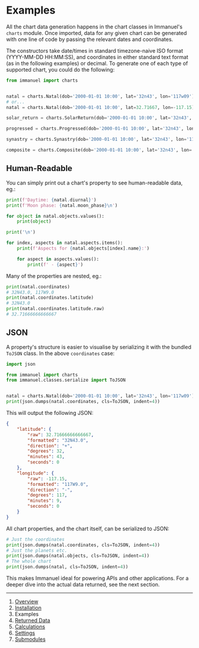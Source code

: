 # Examples

All the chart data generation happens in the chart classes in Immanuel's `charts` module. Once imported, data for any given chart can be generated with one line of code by passing the relevant dates and coordinates.

The constructors take date/times in standard timezone-naive ISO format (YYYY-MM-DD HH:MM:SS), and coordinates in either standard text format (as in the following examples) or decimal. To generate one of each type of supported chart, you could do the following:

```python
from immanuel import charts


natal = charts.Natal(dob='2000-01-01 10:00', lat='32n43', lon='117w09')
# or...
natal = charts.Natal(dob='2000-01-01 10:00', lat=32.71667, lon=-117.15)

solar_return = charts.SolarReturn(dob='2000-01-01 10:00', lat='32n43', lon='117w09', year=2025)

progressed = charts.Progressed(dob='2000-01-01 10:00', lat='32n43', lon='117w09', pdt='2025-06-20 17:00')

synastry = charts.Synastry(dob='2000-01-01 10:00', lat='32n43', lon='117w09', partner_dob='2001-02-03 15:45', partner_lat='38n35', partner_lon='121w30')

composite = charts.Composite(dob='2000-01-01 10:00', lat='32n43', lon='117w09', partner_dob='2001-02-03 15:45', partner_lat='38n35', partner_lon='121w30')
```

## Human-Readable

You can simply print out a chart's property to see human-readable data, eg.:

```python
print(f'Daytime: {natal.diurnal}')
print(f'Moon phase: {natal.moon_phase}\n')

for object in natal.objects.values():
    print(object)

print('\n')

for index, aspects in natal.aspects.items():
    print(f'Aspects for {natal.objects[index].name}:')

    for aspect in aspects.values():
        print(f' - {aspect}')
```

Many of the properties are nested, eg.:

```python
print(natal.coordinates)
# 32N43.0, 117W9.0
print(natal.coordinates.latitude)
# 32N43.0
print(natal.coordinates.latitude.raw)
# 32.71666666666667
```

## JSON

A property's structure is easier to visualise by serializing it with the bundled `ToJSON` class. In the above `coordinates` case:

```python
import json

from immanuel import charts
from immanuel.classes.serialize import ToJSON


natal = charts.Natal(dob='2000-01-01 10:00', lat='32n43', lon='117w09')
print(json.dumps(natal.coordinates, cls=ToJSON, indent=4))
```

This will output the following JSON:

```json
{
    "latitude": {
        "raw": 32.71666666666667,
        "formatted": "32N43.0",
        "direction": "+",
        "degrees": 32,
        "minutes": 43,
        "seconds": 0
    },
    "longitude": {
        "raw": -117.15,
        "formatted": "117W9.0",
        "direction": "-",
        "degrees": 117,
        "minutes": 9,
        "seconds": 0
    }
}
```

All chart properties, and the chart itself, can be serialized to JSON:

```python
# Just the coordinates
print(json.dumps(natal.coordinates, cls=ToJSON, indent=4))
# Just the planets etc.
print(json.dumps(natal.objects, cls=ToJSON, indent=4))
# The whole chart
print(json.dumps(natal, cls=ToJSON, indent=4))
```

This makes Immanuel ideal for powering APIs and other applications. For a deeper dive into the actual data returned, see the next section.

---

1. [Overview](1-overview.md)
2. [Installation](2-installation.md)
3. Examples
4. [Returned Data](4-data.md)
5. [Calculations](5-calculations.md)
6. [Settings](6-settings.md)
7. [Submodules](7-submodules.md)
